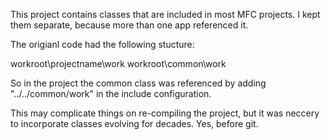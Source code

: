
This project contains classes that are included in most MFC projects. I kept them separate, 
because more than one app referenced it.

The origianl code had the following stucture:

   workroot\projectname\work
   workroot\common\work

  So in the project the common class was referenced by adding "../../common/work" in the include configuration.

   This may complicate things on re-compiling the project, but it was neccery to incorporate classes evolving for decades.
 Yes, before git.   